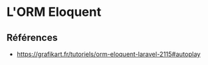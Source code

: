 # L'ORM Eloquent


## Références
- https://grafikart.fr/tutoriels/orm-eloquent-laravel-2115#autoplay
